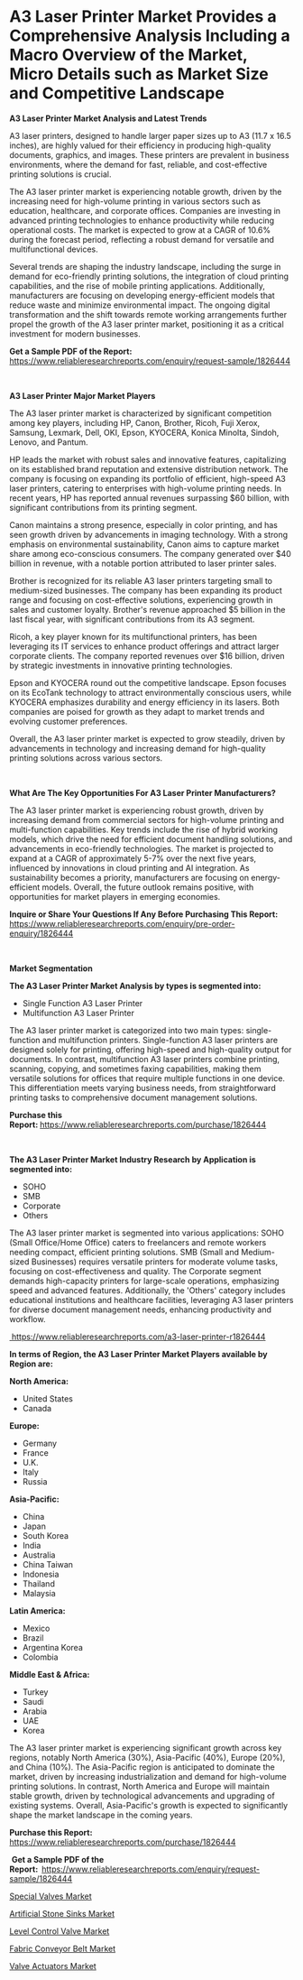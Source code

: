 <p><h1>A3 Laser Printer Market Provides a Comprehensive Analysis Including a Macro Overview of the Market, Micro Details such as Market Size and Competitive Landscape</h1></p><p><strong>A3 Laser Printer Market Analysis and Latest Trends</strong></p>
<p><p>A3 laser printers, designed to handle larger paper sizes up to A3 (11.7 x 16.5 inches), are highly valued for their efficiency in producing high-quality documents, graphics, and images. These printers are prevalent in business environments, where the demand for fast, reliable, and cost-effective printing solutions is crucial. </p><p>The A3 laser printer market is experiencing notable growth, driven by the increasing need for high-volume printing in various sectors such as education, healthcare, and corporate offices. Companies are investing in advanced printing technologies to enhance productivity while reducing operational costs. The market is expected to grow at a CAGR of 10.6% during the forecast period, reflecting a robust demand for versatile and multifunctional devices.</p><p>Several trends are shaping the industry landscape, including the surge in demand for eco-friendly printing solutions, the integration of cloud printing capabilities, and the rise of mobile printing applications. Additionally, manufacturers are focusing on developing energy-efficient models that reduce waste and minimize environmental impact. The ongoing digital transformation and the shift towards remote working arrangements further propel the growth of the A3 laser printer market, positioning it as a critical investment for modern businesses.</p></p>
<p><strong>Get a Sample PDF of the Report:&nbsp;</strong> <a href="https://www.reliableresearchreports.com/enquiry/request-sample/1826444?utm_campaign=37&utm_medium=2&utm_source=Github&utm_content=ia&utm_term=18022025&utm_id=a3-laser-printer">https://www.reliableresearchreports.com/enquiry/request-sample/1826444</a></p>
<p>&nbsp;</p>
<p><strong>A3 Laser Printer Major Market Players</strong></p>
<p><p>The A3 laser printer market is characterized by significant competition among key players, including HP, Canon, Brother, Ricoh, Fuji Xerox, Samsung, Lexmark, Dell, OKI, Epson, KYOCERA, Konica Minolta, Sindoh, Lenovo, and Pantum. </p><p>HP leads the market with robust sales and innovative features, capitalizing on its established brand reputation and extensive distribution network. The company is focusing on expanding its portfolio of efficient, high-speed A3 laser printers, catering to enterprises with high-volume printing needs. In recent years, HP has reported annual revenues surpassing $60 billion, with significant contributions from its printing segment.</p><p>Canon maintains a strong presence, especially in color printing, and has seen growth driven by advancements in imaging technology. With a strong emphasis on environmental sustainability, Canon aims to capture market share among eco-conscious consumers. The company generated over $40 billion in revenue, with a notable portion attributed to laser printer sales.</p><p>Brother is recognized for its reliable A3 laser printers targeting small to medium-sized businesses. The company has been expanding its product range and focusing on cost-effective solutions, experiencing growth in sales and customer loyalty. Brother's revenue approached $5 billion in the last fiscal year, with significant contributions from its A3 segment.</p><p>Ricoh, a key player known for its multifunctional printers, has been leveraging its IT services to enhance product offerings and attract larger corporate clients. The company reported revenues over $16 billion, driven by strategic investments in innovative printing technologies.</p><p>Epson and KYOCERA round out the competitive landscape. Epson focuses on its EcoTank technology to attract environmentally conscious users, while KYOCERA emphasizes durability and energy efficiency in its lasers. Both companies are poised for growth as they adapt to market trends and evolving customer preferences. </p><p>Overall, the A3 laser printer market is expected to grow steadily, driven by advancements in technology and increasing demand for high-quality printing solutions across various sectors.</p></p>
<p>&nbsp;</p>
<p><strong>What Are The Key Opportunities For A3 Laser Printer Manufacturers?</strong></p>
<p><p>The A3 laser printer market is experiencing robust growth, driven by increasing demand from commercial sectors for high-volume printing and multi-function capabilities. Key trends include the rise of hybrid working models, which drive the need for efficient document handling solutions, and advancements in eco-friendly technologies. The market is projected to expand at a CAGR of approximately 5-7% over the next five years, influenced by innovations in cloud printing and AI integration. As sustainability becomes a priority, manufacturers are focusing on energy-efficient models. Overall, the future outlook remains positive, with opportunities for market players in emerging economies.</p></p>
<p><strong>Inquire or Share Your Questions If Any Before Purchasing This Report:</strong> <a href="https://www.reliableresearchreports.com/enquiry/pre-order-enquiry/1826444?utm_campaign=37&utm_medium=2&utm_source=Github&utm_content=ia&utm_term=18022025&utm_id=a3-laser-printer">https://www.reliableresearchreports.com/enquiry/pre-order-enquiry/1826444</a></p>
<p>&nbsp;</p>
<p><strong>Market Segmentation</strong></p>
<p><strong>The A3 Laser Printer Market Analysis by types is segmented into:</strong></p>
<p><ul><li>Single Function A3 Laser Printer</li><li>Multifunction A3 Laser Printer</li></ul></p>
<p><p>The A3 laser printer market is categorized into two main types: single-function and multifunction printers. Single-function A3 laser printers are designed solely for printing, offering high-speed and high-quality output for documents. In contrast, multifunction A3 laser printers combine printing, scanning, copying, and sometimes faxing capabilities, making them versatile solutions for offices that require multiple functions in one device. This differentiation meets varying business needs, from straightforward printing tasks to comprehensive document management solutions.</p></p>
<p><strong>Purchase this Report:&nbsp;</strong><a href="https://www.reliableresearchreports.com/purchase/1826444?utm_campaign=37&utm_medium=2&utm_source=Github&utm_content=ia&utm_term=18022025&utm_id=a3-laser-printer">https://www.reliableresearchreports.com/purchase/1826444</a></p>
<p>&nbsp;</p>
<p><strong>The A3 Laser Printer Market Industry Research by Application is segmented into:</strong></p>
<p><ul><li>SOHO</li><li>SMB</li><li>Corporate</li><li>Others</li></ul></p>
<p><p>The A3 laser printer market is segmented into various applications: SOHO (Small Office/Home Office) caters to freelancers and remote workers needing compact, efficient printing solutions. SMB (Small and Medium-sized Businesses) requires versatile printers for moderate volume tasks, focusing on cost-effectiveness and quality. The Corporate segment demands high-capacity printers for large-scale operations, emphasizing speed and advanced features. Additionally, the 'Others' category includes educational institutions and healthcare facilities, leveraging A3 laser printers for diverse document management needs, enhancing productivity and workflow.</p></p>
<p><a href="https://www.reliableresearchreports.com/a3-laser-printer-r1826444?utm_campaign=37&utm_medium=2&utm_source=Github&utm_content=ia&utm_term=18022025&utm_id=a3-laser-printer">&nbsp;https://www.reliableresearchreports.com/a3-laser-printer-r1826444</a></p>
<p><strong>In terms of Region, the A3 Laser Printer Market Players available by Region are:</strong></p>
<p>
    <p> <strong> North America: </strong>
        <ul>
            <li>United States</li>
            <li>Canada</li>
        </ul>
        </p> 
    <p> <strong> Europe: </strong>
        <ul>
            <li>Germany</li>
            <li>France</li>
            <li>U.K.</li>
            <li>Italy</li>
            <li>Russia</li>
        </ul>
        </p> 
    <p> <strong> Asia-Pacific: </strong>
        <ul>
            <li>China</li>
            <li>Japan</li>
            <li>South Korea</li>
            <li>India</li>
            <li>Australia</li>
            <li>China Taiwan</li>
            <li>Indonesia</li>
            <li>Thailand</li>
            <li>Malaysia</li>
        </ul>
        </p> 
    <p> <strong> Latin America: </strong>
        <ul>
            <li>Mexico</li>
            <li>Brazil</li>
            <li>Argentina Korea</li>
            <li>Colombia</li>
        </ul>
        </p> 
    <p> <strong> Middle East & Africa: </strong>
        <ul>
            <li>Turkey</li>
            <li>Saudi</li>
            <li>Arabia</li>
            <li>UAE</li>
            <li>Korea</li>
        </ul>
    </p>
    </p>
<p><p>The A3 laser printer market is experiencing significant growth across key regions, notably North America (30%), Asia-Pacific (40%), Europe (20%), and China (10%). The Asia-Pacific region is anticipated to dominate the market, driven by increasing industrialization and demand for high-volume printing solutions. In contrast, North America and Europe will maintain stable growth, driven by technological advancements and upgrading of existing systems. Overall, Asia-Pacific's growth is expected to significantly shape the market landscape in the coming years.</p></p>
<p><strong>Purchase this Report: </strong><a href="https://www.reliableresearchreports.com/purchase/1826444?utm_campaign=37&utm_medium=2&utm_source=Github&utm_content=ia&utm_term=18022025&utm_id=a3-laser-printer">https://www.reliableresearchreports.com/purchase/1826444</a></p>
<p>&nbsp;<strong>Get a Sample PDF of the Report:&nbsp;&nbsp;</strong><a href="https://www.reliableresearchreports.com/enquiry/request-sample/1826444?utm_campaign=37&utm_medium=2&utm_source=Github&utm_content=ia&utm_term=18022025&utm_id=a3-laser-printer">https://www.reliableresearchreports.com/enquiry/request-sample/1826444</a></p>
<p><strong></strong></p>
<p><p><a href="https://github.com/shadnfamoza/Market-Research-Report-List-1/blob/main/special-valves-market.md?utm_campaign=37&utm_medium=2&utm_source=Github&utm_content=ia&utm_term=18022025&utm_id=a3-laser-printer">Special Valves Market</a></p><p><a href="https://github.com/samesdufloiw/Market-Research-Report-List-1/blob/main/artificial-stone-sinks-market.md?utm_campaign=37&utm_medium=2&utm_source=Github&utm_content=ia&utm_term=18022025&utm_id=a3-laser-printer">Artificial Stone Sinks Market</a></p><p><a href="https://github.com/micbotam/Market-Research-Report-List-1/blob/main/level-control-valve-market.md?utm_campaign=37&utm_medium=2&utm_source=Github&utm_content=ia&utm_term=18022025&utm_id=a3-laser-printer">Level Control Valve Market</a></p><p><a href="https://github.com/normiaooghe3/Market-Research-Report-List-1/blob/main/fabric-conveyor-belt-market.md?utm_campaign=37&utm_medium=2&utm_source=Github&utm_content=ia&utm_term=18022025&utm_id=a3-laser-printer">Fabric Conveyor Belt Market</a></p><p><a href="https://github.com/swietanasso/Market-Research-Report-List-1/blob/main/valve-actuators-market.md?utm_campaign=37&utm_medium=2&utm_source=Github&utm_content=ia&utm_term=18022025&utm_id=a3-laser-printer">Valve Actuators Market</a></p></p>